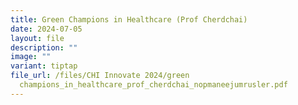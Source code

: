 ```yaml
---
title: Green Champions in Healthcare (Prof Cherdchai)
date: 2024-07-05
layout: file
description: ""
image: ""
variant: tiptap
file_url: /files/CHI Innovate 2024/green
  champions_in_healthcare_prof_cherdchai_nopmaneejumrusler.pdf
---
```

